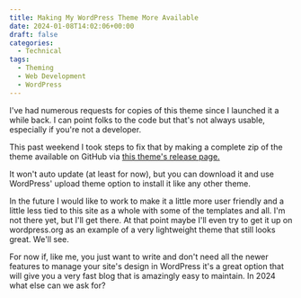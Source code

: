 ```yaml
---
title: Making My WordPress Theme More Available
date: 2024-01-08T14:02:06+00:00
draft: false
categories:
  - Technical
tags:
  - Theming
  - Web Development
  - WordPress
---
```


I've had numerous requests for copies of this theme since I launched it a while back. I can point folks to the code but that's not always usable, especially if you're not a developer.

This past weekend I took steps to fix that by making a complete zip of the theme available on GitHub via [this theme's release page.][1]

It won't auto update (at least for now), but you can download it and use WordPress' upload theme option to install it like any other theme.

In the future I would like to work to make it a little more user friendly and a little less tied to this site as a whole with some of the templates and all. I'm not there yet, but I'll get there. At that point maybe I'll even try to get it up on wordpress.org as an example of a very lightweight theme that still looks great. We'll see.

For now if, like me, you just want to write and don't need all the newer features to manage your site's design in WordPress it's a great option that will give you a very fast blog that is amazingly easy to maintain. In 2024 what else can we ask for?

 [1]: https://github.com/ChrisWiegman/chriswiegman-theme/releases